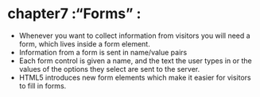 # chapter7 :“Forms” :
- Whenever you want to collect information from visitors you will need a form, which lives inside a form element.
- Information from a form is sent in name/value pairs
- Each form control is given a name, and the text the  user types in or the values of the options they select are sent to the server.
-  HTML5 introduces new form elements which make it easier for visitors to fill in forms.
# 


